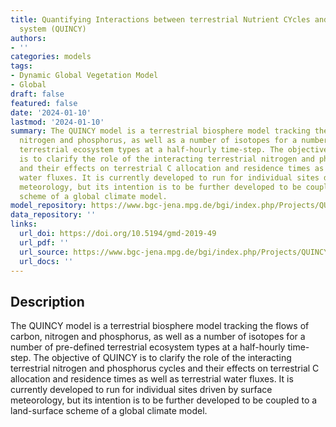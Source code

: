 ```yaml
---
title: Quantifying Interactions between terrestrial Nutrient CYcles and the climate
  system (QUINCY)
authors:
- ''
categories: models
tags:
- Dynamic Global Vegetation Model
- Global
draft: false
featured: false
date: '2024-01-10'
lastmod: '2024-01-10'
summary: The QUINCY model is a terrestrial biosphere model tracking the flows of carbon,
  nitrogen and phosphorus, as well as a number of isotopes for a number of pre-defined
  terrestrial ecosystem types at a half-hourly time-step. The objective of QUINCY
  is to clarify the role of the interacting terrestrial nitrogen and phosphorus cycles
  and their effects on terrestrial C allocation and residence times as well as terrestrial
  water fluxes. It is currently developed to run for individual sites driven by surface
  meteorology, but its intention is to be further developed to be coupled to a land-surface
  scheme of a global climate model.
model_repository: https://www.bgc-jena.mpg.de/bgi/index.php/Projects/QUINCYModel
data_repository: ''
links:
  url_doi: https://doi.org/10.5194/gmd-2019-49
  url_pdf: ''
  url_source: https://www.bgc-jena.mpg.de/bgi/index.php/Projects/QUINCYModel
  url_docs: ''
---
```


## Description

The QUINCY model is a terrestrial biosphere model tracking the flows of carbon, nitrogen and phosphorus, as well as a number of isotopes for a number of pre-defined terrestrial ecosystem types at a half-hourly time-step. The objective of QUINCY is to clarify the role of the interacting terrestrial nitrogen and phosphorus cycles and their effects on terrestrial C allocation and residence times as well as terrestrial water fluxes. It is currently developed to run for individual sites driven by surface meteorology, but its intention is to be further developed to be coupled to a land-surface scheme of a global climate model.


